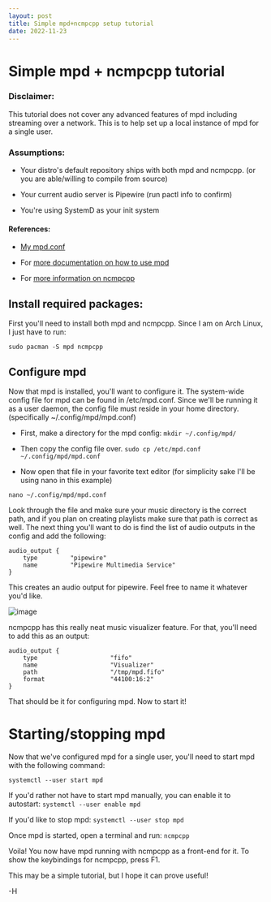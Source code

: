 ```yaml
---
layout: post
title: Simple mpd+ncmpcpp setup tutorial
date: 2022-11-23
---
```

# Simple mpd + ncmpcpp tutorial


### Disclaimer:
This tutorial does not cover any advanced features
of mpd including streaming over a network. This is to help set up a local instance of mpd for a single user.

### Assumptions:

- Your distro's default repository ships with both mpd and ncmpcpp.
(or you are able/willing to compile from source)

- Your current audio server is Pipewire (run pactl info to confirm)

- You're using SystemD as your init system

#### References:
- [My mpd.conf](https://github.com/basedghost/dotfiles/blob/main/.config/mpd/mpd.conf)

- For [more documentation on how to use mpd](https://mpd.readthedocs.io/en/latest/user.html)

- For [more information on ncmpcpp](https://rybczak.net/ncmpcpp/)

## Install required packages:

First you'll need to install both mpd and ncmpcpp.
Since I am on Arch Linux, I just have to run:

`sudo pacman -S mpd ncmpcpp`

## Configure mpd
Now that mpd is installed, you'll want to configure it.
The system-wide config file for mpd can be found in /etc/mpd.conf.
Since we'll be running it as a user daemon, the config file
must reside in your home directory. (specifically ~/.config/mpd/mpd.conf)
- First, make a directory for the mpd config:
`mkdir ~/.config/mpd/`

- Then copy the config file over.
`sudo cp /etc/mpd.conf ~/.config/mpd/mpd.conf`

- Now open that file in your favorite text editor
(for simplicity sake I'll be using nano in this example)

`nano ~/.config/mpd/mpd.conf`

Look through the file and make sure your music directory
is the correct path, and if you plan on creating playlists
make sure that path is correct as well. The next thing
you'll want to do is find the list of audio outputs in the config and
add the following:
```
audio_output {
    type         "pipewire"
    name         "Pipewire Multimedia Service"
}
```
This creates an audio output for pipewire. Feel free
to name it whatever you'd like.

![image](https://user-images.githubusercontent.com/91919356/203658949-84a7cbad-541d-4044-bddb-50ae78267a7d.png)

ncmpcpp has this really neat music visualizer feature.
For that, you'll need to add this as an output:
```
audio_output {
    type                    "fifo"
    name                    "Visualizer"
    path                    "/tmp/mpd.fifo"
    format                  "44100:16:2"
}
```
That should be it for configuring mpd.
Now to start it!

# Starting/stopping mpd
Now that we've configured mpd for a single user, you'll need to start
mpd with the following command:

`systemctl --user start mpd`

If you'd rather not have to start mpd manually, you can enable it
to autostart:
`systemctl --user enable mpd`

If you'd like to stop mpd:
`systemctl --user stop mpd`

Once mpd is started, open a terminal and run:
`ncmpcpp`

Voila! You now have mpd running with ncmpcpp as a front-end for it.
To show the keybindings for ncmpcpp, press F1.

This may be a simple tutorial, but I hope it can prove useful!

-H
